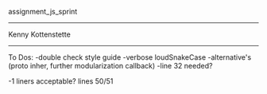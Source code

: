 assignment_js_sprint
<hr>
Kenny Kottenstette
<hr>
To Dos:
-double check style guide
-verbose loudSnakeCase
-alternative's (proto inher, further modularization callback)
-line 32 needed?



-1 liners acceptable? lines 50/51
